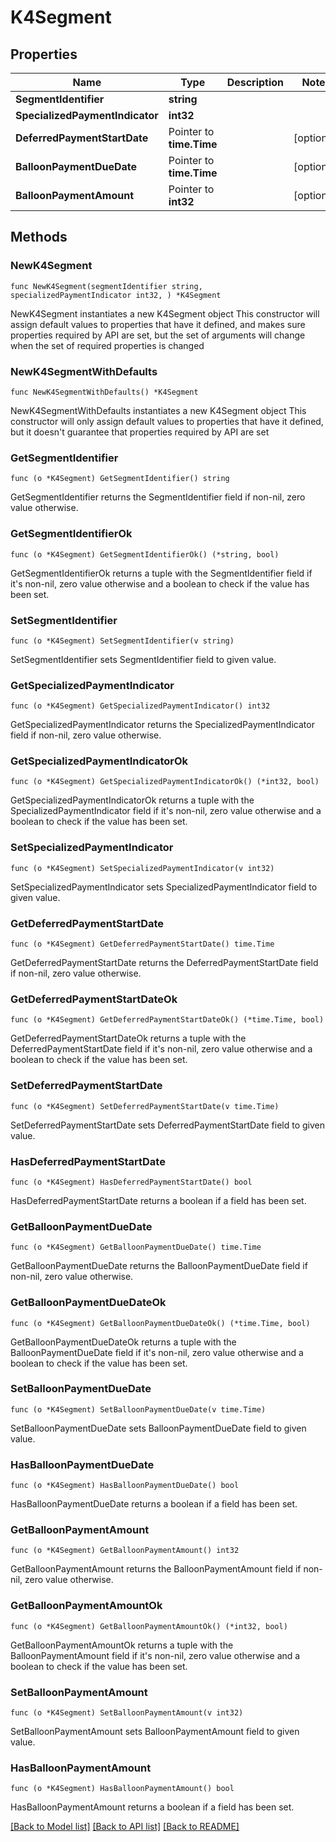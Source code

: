 # K4Segment

## Properties

Name | Type | Description | Notes
------------ | ------------- | ------------- | -------------
**SegmentIdentifier** | **string** |  | 
**SpecializedPaymentIndicator** | **int32** |  | 
**DeferredPaymentStartDate** | Pointer to **time.Time** |  | [optional] 
**BalloonPaymentDueDate** | Pointer to **time.Time** |  | [optional] 
**BalloonPaymentAmount** | Pointer to **int32** |  | [optional] 

## Methods

### NewK4Segment

`func NewK4Segment(segmentIdentifier string, specializedPaymentIndicator int32, ) *K4Segment`

NewK4Segment instantiates a new K4Segment object
This constructor will assign default values to properties that have it defined,
and makes sure properties required by API are set, but the set of arguments
will change when the set of required properties is changed

### NewK4SegmentWithDefaults

`func NewK4SegmentWithDefaults() *K4Segment`

NewK4SegmentWithDefaults instantiates a new K4Segment object
This constructor will only assign default values to properties that have it defined,
but it doesn't guarantee that properties required by API are set

### GetSegmentIdentifier

`func (o *K4Segment) GetSegmentIdentifier() string`

GetSegmentIdentifier returns the SegmentIdentifier field if non-nil, zero value otherwise.

### GetSegmentIdentifierOk

`func (o *K4Segment) GetSegmentIdentifierOk() (*string, bool)`

GetSegmentIdentifierOk returns a tuple with the SegmentIdentifier field if it's non-nil, zero value otherwise
and a boolean to check if the value has been set.

### SetSegmentIdentifier

`func (o *K4Segment) SetSegmentIdentifier(v string)`

SetSegmentIdentifier sets SegmentIdentifier field to given value.


### GetSpecializedPaymentIndicator

`func (o *K4Segment) GetSpecializedPaymentIndicator() int32`

GetSpecializedPaymentIndicator returns the SpecializedPaymentIndicator field if non-nil, zero value otherwise.

### GetSpecializedPaymentIndicatorOk

`func (o *K4Segment) GetSpecializedPaymentIndicatorOk() (*int32, bool)`

GetSpecializedPaymentIndicatorOk returns a tuple with the SpecializedPaymentIndicator field if it's non-nil, zero value otherwise
and a boolean to check if the value has been set.

### SetSpecializedPaymentIndicator

`func (o *K4Segment) SetSpecializedPaymentIndicator(v int32)`

SetSpecializedPaymentIndicator sets SpecializedPaymentIndicator field to given value.


### GetDeferredPaymentStartDate

`func (o *K4Segment) GetDeferredPaymentStartDate() time.Time`

GetDeferredPaymentStartDate returns the DeferredPaymentStartDate field if non-nil, zero value otherwise.

### GetDeferredPaymentStartDateOk

`func (o *K4Segment) GetDeferredPaymentStartDateOk() (*time.Time, bool)`

GetDeferredPaymentStartDateOk returns a tuple with the DeferredPaymentStartDate field if it's non-nil, zero value otherwise
and a boolean to check if the value has been set.

### SetDeferredPaymentStartDate

`func (o *K4Segment) SetDeferredPaymentStartDate(v time.Time)`

SetDeferredPaymentStartDate sets DeferredPaymentStartDate field to given value.

### HasDeferredPaymentStartDate

`func (o *K4Segment) HasDeferredPaymentStartDate() bool`

HasDeferredPaymentStartDate returns a boolean if a field has been set.

### GetBalloonPaymentDueDate

`func (o *K4Segment) GetBalloonPaymentDueDate() time.Time`

GetBalloonPaymentDueDate returns the BalloonPaymentDueDate field if non-nil, zero value otherwise.

### GetBalloonPaymentDueDateOk

`func (o *K4Segment) GetBalloonPaymentDueDateOk() (*time.Time, bool)`

GetBalloonPaymentDueDateOk returns a tuple with the BalloonPaymentDueDate field if it's non-nil, zero value otherwise
and a boolean to check if the value has been set.

### SetBalloonPaymentDueDate

`func (o *K4Segment) SetBalloonPaymentDueDate(v time.Time)`

SetBalloonPaymentDueDate sets BalloonPaymentDueDate field to given value.

### HasBalloonPaymentDueDate

`func (o *K4Segment) HasBalloonPaymentDueDate() bool`

HasBalloonPaymentDueDate returns a boolean if a field has been set.

### GetBalloonPaymentAmount

`func (o *K4Segment) GetBalloonPaymentAmount() int32`

GetBalloonPaymentAmount returns the BalloonPaymentAmount field if non-nil, zero value otherwise.

### GetBalloonPaymentAmountOk

`func (o *K4Segment) GetBalloonPaymentAmountOk() (*int32, bool)`

GetBalloonPaymentAmountOk returns a tuple with the BalloonPaymentAmount field if it's non-nil, zero value otherwise
and a boolean to check if the value has been set.

### SetBalloonPaymentAmount

`func (o *K4Segment) SetBalloonPaymentAmount(v int32)`

SetBalloonPaymentAmount sets BalloonPaymentAmount field to given value.

### HasBalloonPaymentAmount

`func (o *K4Segment) HasBalloonPaymentAmount() bool`

HasBalloonPaymentAmount returns a boolean if a field has been set.


[[Back to Model list]](../README.md#documentation-for-models) [[Back to API list]](../README.md#documentation-for-api-endpoints) [[Back to README]](../README.md)


